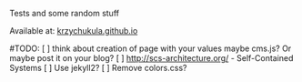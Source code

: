 Tests and some random stuff

Available at: [krzychukula.github.io](http://krzychukula.github.io)


#TODO:
    [ ] think about creation of page with your values maybe cms.js? Or maybe post it on your blog?
    [ ] http://scs-architecture.org/ - Self-Contained Systems
    [ ] Use jekyll2?
    [ ] Remove colors.css?
